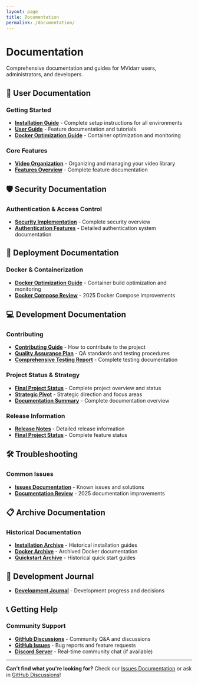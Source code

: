 ```yaml
---
layout: page
title: Documentation
permalink: /documentation/
---
```


# Documentation

Comprehensive documentation and guides for MVidarr users, administrators, and developers.

## 📖 User Documentation

### Getting Started
- **[Installation Guide](/mvidarr/installation/)** - Complete setup instructions for all environments
- **[User Guide](https://github.com/prefect421/mvidarr/blob/main/docs/USER-GUIDE.md)** - Feature documentation and tutorials
- **[Docker Optimization Guide](https://github.com/prefect421/mvidarr/blob/main/docs/DOCKER_OPTIMIZATION_GUIDE.md)** - Container optimization and monitoring

### Core Features
- **[Video Organization](https://github.com/prefect421/mvidarr/blob/main/docs/VIDEO_ORGANIZATION.md)** - Organizing and managing your video library
- **[Features Overview](https://github.com/prefect421/mvidarr/blob/main/docs/requirements/Features.md)** - Complete feature documentation

## 🛡️ Security Documentation

### Authentication & Access Control
- **[Security Implementation](https://github.com/prefect421/mvidarr/blob/main/docs/SECURITY_IMPLEMENTATION.md)** - Complete security overview
- **[Authentication Features](https://github.com/prefect421/mvidarr/blob/main/docs/AUTHENTICATION_FEATURE_LOG.md)** - Detailed authentication system documentation


## 🐳 Deployment Documentation

### Docker & Containerization
- **[Docker Optimization Guide](https://github.com/prefect421/mvidarr/blob/main/docs/DOCKER_OPTIMIZATION_GUIDE.md)** - Container build optimization and monitoring
- **[Docker Compose Review](https://github.com/prefect421/mvidarr/blob/main/docs/DOCKER_COMPOSE_REVIEW_2025.md)** - 2025 Docker Compose improvements


## 💻 Development Documentation

### Contributing
- **[Contributing Guide](https://github.com/prefect421/mvidarr/blob/main/CONTRIBUTING.md)** - How to contribute to the project
- **[Quality Assurance Plan](https://github.com/prefect421/mvidarr/blob/main/docs/0.9.6-QUALITY_ASSURANCE_PLAN.md)** - QA standards and testing procedures
- **[Comprehensive Testing Report](https://github.com/prefect421/mvidarr/blob/main/docs/COMPREHENSIVE_TESTING_REPORT.md)** - Complete testing documentation

### Project Status & Strategy
- **[Final Project Status](https://github.com/prefect421/mvidarr/blob/main/docs/FINAL_PROJECT_STATUS.md)** - Complete project overview and status
- **[Strategic Pivot](https://github.com/prefect421/mvidarr/blob/main/docs/0.9.5-STRATEGIC_PIVOT.md)** - Strategic direction and focus areas
- **[Documentation Summary](https://github.com/prefect421/mvidarr/blob/main/docs/DOCUMENTATION-SUMMARY.md)** - Complete documentation overview

### Release Information
- **[Release Notes](/mvidarr/releases/)** - Detailed release information
- **[Final Project Status](https://github.com/prefect421/mvidarr/blob/main/docs/FINAL_PROJECT_STATUS.md)** - Complete feature status

## 🛠️ Troubleshooting

### Common Issues
- **[Issues Documentation](https://github.com/prefect421/mvidarr/blob/main/docs/issues/Issues.md)** - Known issues and solutions
- **[Documentation Review](https://github.com/prefect421/mvidarr/blob/main/docs/DOCUMENTATION_REVIEW_2025.md)** - 2025 documentation improvements


## 📋 Archive Documentation

### Historical Documentation
- **[Installation Archive](https://github.com/prefect421/mvidarr/blob/main/docs/archive/INSTALLATION_GUIDE.md)** - Historical installation guides
- **[Docker Archive](https://github.com/prefect421/mvidarr/blob/main/docs/archive/DOCKER-QUICKSTART.md)** - Archived Docker documentation
- **[Quickstart Archive](https://github.com/prefect421/mvidarr/blob/main/docs/archive/QUICKSTART.md)** - Historical quick start guides

## 📖 Development Journal

- **[Development Journal](https://github.com/prefect421/mvidarr/blob/main/docs/JOURNAL.md)** - Development progress and decisions

## 📞 Getting Help

### Community Support
- **[GitHub Discussions](https://github.com/prefect421/mvidarr/discussions)** - Community Q&A and discussions
- **[GitHub Issues](https://github.com/prefect421/mvidarr/issues)** - Bug reports and feature requests
- **[Discord Server](https://discord.gg/mvidarr)** - Real-time community chat (if available)



---

**Can't find what you're looking for?** Check our [Issues Documentation](https://github.com/prefect421/mvidarr/blob/main/docs/issues/Issues.md) or ask in [GitHub Discussions](https://github.com/prefect421/mvidarr/discussions)!